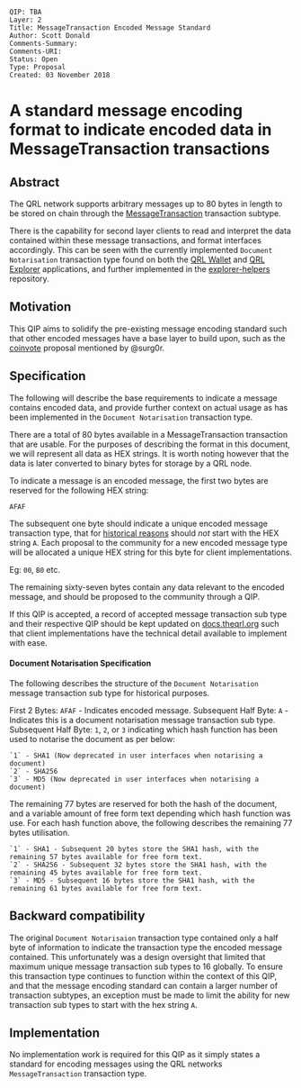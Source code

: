 	QIP: TBA
	Layer: 2
	Title: MessageTransaction Encoded Message Standard
	Author: Scott Donald
	Comments-Summary: 
	Comments-URI: 
	Status: Open
	Type: Proposal
	Created: 03 November 2018

# A standard message encoding format to indicate encoded data in MessageTransaction transactions

## Abstract

The QRL network supports arbitrary messages up to 80 bytes in length to be stored on chain through the [MessageTransaction](https://github.com/theQRL/QRL/blob/v1.1.6/src/qrl/core/txs/MessageTransaction.py#L8) transaction subtype.

There is the capability for second layer clients to read and interpret the data contained within these message transactions, and format interfaces accordingly. This can be seen with the currently implemented `Document Notarisation` transaction type found on both the [QRL Wallet](https://github.com/theQRL/qrl-wallet/blob/v1.0.4/imports/ui/pages/tools/notarise/start.js#L71) and [QRL Explorer](https://github.com/theQRL/block-explorer/blob/2b11358f31415812bd374fb572c6ab9c8a06e9ad/imports/ui/components/tx/tx.html#L124) applications, and further implemented in the [explorer-helpers](https://github.com/theQRL/explorer-helpers/blob/v0.0.7/index.js#L356) repository.


## Motivation

This QIP aims to solidify the pre-existing message encoding standard such that other encoded messages have a base layer to build upon, such as the [coinvote](https://github.com/theQRL/qips/pull/2#issuecomment-434810654) proposal mentioned by @surg0r.

## Specification

The following will describe the base requirements to indicate a message contains encoded data, and provide further context on actual usage as has been implemented in the `Document Notarisation` transaction type.

There are a total of 80 bytes available in a MessageTransaction transaction that are usable. For the purposes of describing the format in this document, we will represent all data as HEX strings. It is worth noting however that the data is later converted to binary bytes for storage by a QRL node.

To indicate a message is an encoded message, the first two bytes are reserved for the following HEX string:

`AFAF`

The subsequent one byte should indicate a unique encoded message transaction type, that for [historical reasons](#backward-compatibility) should _not_ start with the HEX string `A`. Each proposal to the community for a new encoded message type will be allocated a unique HEX string for this byte for client implementations.

Eg: `00`, `B0` etc.

The remaining sixty-seven bytes contain any data relevant to the encoded message, and should be proposed to the community through a QIP. 

If this QIP is accepted, a record of accepted message transaction sub type and their respective QIP should be kept updated on [docs.theqrl.org](https://github.com/theQRL/docs.theqrl.org) such that client implementations have the technical detail available to implement with ease.

#### Document Notarisation Specification

The following describes the structure of the `Document Notarisation` message transaction sub type for historical purposes.

First 2 Bytes: `AFAF` - Indicates encoded message.
Subsequent Half Byte: `A` - Indicates this is a document notarisation message transaction sub type.
Subsequent Half Byte: `1`, `2`, or `3` indicating which hash function has been used to notarise the document as per below:

    `1` - SHA1 (Now deprecated in user interfaces when notarising a document)
    `2` - SHA256
    `3` - MD5 (Now deprecated in user interfaces when notarising a document)

The remaining 77 bytes are reserved for both the hash of the document, and a variable amount of free form text depending which hash function was use. For each hash function above, the following describes the remaining 77 bytes utilisation.

    `1` - SHA1 - Subsequent 20 bytes store the SHA1 hash, with the remaining 57 bytes available for free form text.
    `2` - SHA256 - Subsequent 32 bytes store the SHA1 hash, with the remaining 45 bytes available for free form text.
    `3` - MD5 - Subsequent 16 bytes store the SHA1 hash, with the remaining 61 bytes available for free form text.

## Backward compatibility

The original `Document Notarisaion` transaction type contained only a half byte of information to indicate the transaction type the encoded message contained. This unfortunately was a design oversight that limited that maximum unique message transaction sub types to 16 globally. To ensure this transaction type continues to function within the context of this QIP, and that the message encoding standard can contain a larger number of transaction subtypes, an exception must be made to limit the ability for new transaction sub types to start with the hex string `A`.

## Implementation

No implementation work is required for this QIP as it simply states a standard for encoding messages using the QRL networks `MessageTransaction` transaction type.
